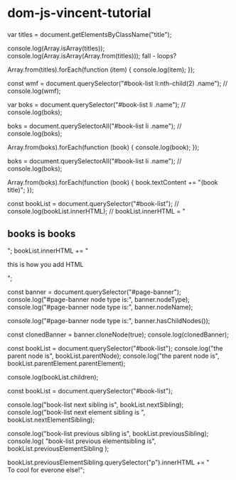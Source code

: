 # dom-js-vincent-tutorial

###

var titles = document.getElementsByClassName("title");

console.log(Array.isArray(titles));
console.log(Array.isArray(Array.from(titles)));
fall - loops?

Array.from(titles).forEach(function (item) {
console.log(item);
});

const wmf = document.querySelector("#book-list li:nth-child(2) .name");
// console.log(wmf);

var boks = document.querySelector("#book-list li .name");
// console.log(boks);

boks = document.querySelectorAll("#book-list li .name");
// console.log(boks);

Array.from(boks).forEach(function (book) {
console.log(book);
});

boks = document.querySelectorAll("#book-list li .name");
// console.log(boks);

Array.from(boks).forEach(function (book) {
book.textContent += "(book title)";
});

const bookList = document.querySelector("#book-list");
// console.log(bookList.innerHTML);
// bookList.innerHTML = "<h2> books is books </h2>";
bookList.innerHTML += "<p> this is how you add HTML</p>";

const banner = document.querySelector("#page-banner");
console.log("#page-banner node type is:", banner.nodeType);
console.log("#page-banner node type is:", banner.nodeName);

console.log("#page-banner node type is:", banner.hasChildNodes());

const clonedBanner = banner.cloneNode(true);
console.log(clonedBanner);

const bookList = document.querySelector("#book-list");
console.log("the parent node is", bookList.parentNode);
console.log("the parent node is", bookList.parentElement.parentElement);

console.log(bookList.children);

const bookList = document.querySelector("#book-list");

console.log("book-list next sibling is", bookList.nextSibling);
console.log("book-list next element sibling is ", bookList.nextElementSibling);

console.log("book-list previous sibling is", bookList.previousSibling);
console.log(
"book-list previous elementsibling is",
bookList.previousElementSibling
);

bookList.previousElementSibling.querySelector("p").innerHTML +=
" <br>To cool for everone else!";
